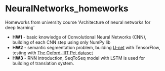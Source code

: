 # NeuralNetworks_homeworks
Homeworks from university course 'Architecture of neural networks for deep learning'

+ **HW1** - basic knowledge of Convolutional Neural Networks (CNN), building of each CNN step using only NumPy lib
+ **HW2** - semantic segmentation problem, building [U-net](https://lmb.informatik.uni-freiburg.de/people/ronneber/u-net/) with TensorFlow, testing with [The Oxford-IIIT Pet dataset](https://www.robots.ox.ac.uk/~vgg/data/pets/) 
+ **HW3** - RNN introduction, SeqToSeq model with LSTM is used for building of translation system.